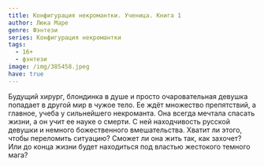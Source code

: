 ```yaml
---
title: Конфигурация некромантки. Ученица. Книга 1
author: Люка Маре
genre: Фэнтези
series: Конфигурация некромантки
tags:
  - 16+
  - фэнтези
image: /img/385458.jpeg
have: true
---
```

Будущий хирург, блондинка в душе и просто очаровательная девушка попадает в другой мир в чужое тело. Ее ждёт множество препятствий, а главное, учеба у сильнейшего некроманта. Она всегда мечтала спасать жизни, а он учит ее науке о смерти. С ней находчивость русской девушки и немного божественного вмешательства. Хватит ли этого, чтобы переломить ситуацию? Сможет ли она жить так, как захочет? Или до конца жизни будет находиться под властью жестокого темного мага?